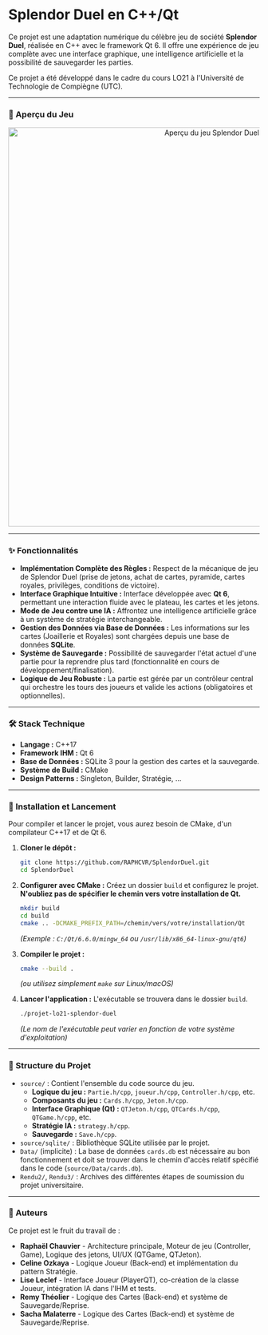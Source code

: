 # Splendor Duel en C++/Qt

Ce projet est une adaptation numérique du célèbre jeu de société **Splendor Duel**, réalisée en C++ avec le framework Qt 6. Il offre une expérience de jeu complète avec une interface graphique, une intelligence artificielle et la possibilité de sauvegarder les parties.

Ce projet a été développé dans le cadre du cours LO21 à l'Université de Technologie de Compiègne (UTC).

---

### 📸 Aperçu du Jeu

<p align="center">
  <img width="800" alt="Aperçu du jeu Splendor Duel" src="https://github.com/user-attachments/assets/1abd58d6-4e96-40ef-9a32-46d43e04f610">
</p>

---

### ✨ Fonctionnalités

*   **Implémentation Complète des Règles :** Respect de la mécanique de jeu de Splendor Duel (prise de jetons, achat de cartes, pyramide, cartes royales, privilèges, conditions de victoire).
*   **Interface Graphique Intuitive :** Interface développée avec **Qt 6**, permettant une interaction fluide avec le plateau, les cartes et les jetons.
*   **Mode de Jeu contre une IA :** Affrontez une intelligence artificielle grâce à un système de stratégie interchangeable.
*   **Gestion des Données via Base de Données :** Les informations sur les cartes (Joaillerie et Royales) sont chargées depuis une base de données **SQLite**.
*   **Système de Sauvegarde :** Possibilité de sauvegarder l'état actuel d'une partie pour la reprendre plus tard (fonctionnalité en cours de développement/finalisation).
*   **Logique de Jeu Robuste :** La partie est gérée par un contrôleur central qui orchestre les tours des joueurs et valide les actions (obligatoires et optionnelles).

---

### 🛠️ Stack Technique

*   **Langage :** C++17
*   **Framework IHM :** Qt 6
*   **Base de Données :** SQLite 3 pour la gestion des cartes et la sauvegarde.
*   **Système de Build :** CMake
*   **Design Patterns :** Singleton, Builder, Stratégie, ...

---

### 🚀 Installation et Lancement

Pour compiler et lancer le projet, vous aurez besoin de CMake, d'un compilateur C++17 et de Qt 6.

1.  **Cloner le dépôt :**
    ```bash
    git clone https://github.com/RAPHCVR/SplendorDuel.git
    cd SplendorDuel
    ```

2.  **Configurer avec CMake :**
    Créez un dossier `build` et configurez le projet. **N'oubliez pas de spécifier le chemin vers votre installation de Qt.**

    ```bash
    mkdir build
    cd build
    cmake .. -DCMAKE_PREFIX_PATH=/chemin/vers/votre/installation/Qt
    ```
    *(Exemple : `C:/Qt/6.6.0/mingw_64` ou `/usr/lib/x86_64-linux-gnu/qt6`)*

3.  **Compiler le projet :**
    ```bash
    cmake --build .
    ```
    *(ou utilisez simplement `make` sur Linux/macOS)*

4.  **Lancer l'application :**
    L'exécutable se trouvera dans le dossier `build`.
    ```bash
    ./projet-lo21-splendor-duel 
    ```
    *(Le nom de l'exécutable peut varier en fonction de votre système d'exploitation)*

---

### 📂 Structure du Projet

*   `source/` : Contient l'ensemble du code source du jeu.
    *   **Logique du jeu :** `Partie.h/cpp`, `joueur.h/cpp`, `Controller.h/cpp`, etc.
    *   **Composants du jeu :** `Cards.h/cpp`, `Jeton.h/cpp`.
    *   **Interface Graphique (Qt) :** `QTJeton.h/cpp`, `QTCards.h/cpp`, `QTGame.h/cpp`, etc.
    *   **Stratégie IA :** `strategy.h/cpp`.
    *   **Sauvegarde :** `Save.h/cpp`.
*   `source/sqlite/` : Bibliothèque SQLite utilisée par le projet.
*   `Data/` (implicite) : La base de données `cards.db` est nécessaire au bon fonctionnement et doit se trouver dans le chemin d'accès relatif spécifié dans le code (`source/Data/cards.db`).
*   `Rendu2/`, `Rendu3/` : Archives des différentes étapes de soumission du projet universitaire.

---

### 👥 Auteurs

Ce projet est le fruit du travail de :

*   **Raphaël Chauvier** - Architecture principale, Moteur de jeu (Controller, Game), Logique des jetons, UI/UX (QTGame, QTJeton).
*   **Celine Ozkaya** - Logique Joueur (Back-end) et implémentation du pattern Stratégie.
*   **Lise Leclef** - Interface Joueur (PlayerQT), co-création de la classe Joueur, intégration IA dans l'IHM et tests.
*   **Remy Théolier** - Logique des Cartes (Back-end) et système de Sauvegarde/Reprise.
*   **Sacha Malaterre** - Logique des Cartes (Back-end) et système de Sauvegarde/Reprise.

